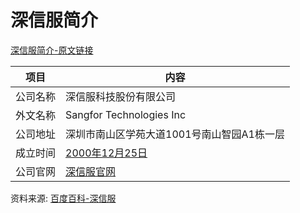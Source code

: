 # 深信服简介

[深信服简介-原文链接]()

|项目|内容|
|-----|-----|
|公司名称|深信服科技股份有限公司|
|外文名称|Sangfor Technologies Inc|
|公司地址|深圳市南山区学苑大道1001号南山智园A1栋一层|
|成立时间|[2000年12月25日](https://www.it-this-year.com/2020/01/22/70)|
|公司官网|[深信服官网](https://www.sangfor.com.cn/)|

资料来源: 
[百度百科-深信服](https://baike.baidu.com/item/%E6%B7%B1%E4%BF%A1%E6%9C%8D%E7%A7%91%E6%8A%80%E8%82%A1%E4%BB%BD%E6%9C%89%E9%99%90%E5%85%AC%E5%8F%B8/22036400?fr=aladdin)